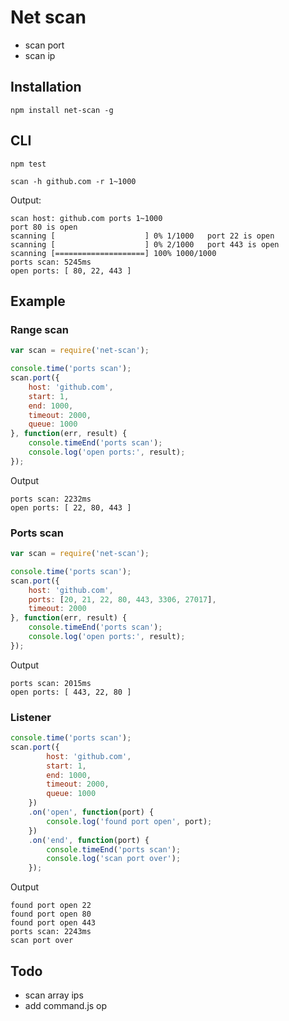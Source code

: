 
# Net scan

* scan port
* scan ip

## Installation

```shell
npm install net-scan -g
```

## CLI

```shell
npm test
```

```shell
scan -h github.com -r 1~1000
```

Output:

```shell
scan host: github.com ports 1~1000
port 80 is open
scanning [                    ] 0% 1/1000 	port 22 is open
scanning [                    ] 0% 2/1000 	port 443 is open
scanning [====================] 100% 1000/1000 	
ports scan: 5245ms
open ports: [ 80, 22, 443 ]
```

## Example

### Range scan
```javascript
var scan = require('net-scan');

console.time('ports scan');
scan.port({
	host: 'github.com',
	start: 1,
	end: 1000,
	timeout: 2000,
	queue: 1000
}, function(err, result) {    
	console.timeEnd('ports scan');
	console.log('open ports:', result);
});
```

Output

```shell
ports scan: 2232ms
open ports: [ 22, 80, 443 ]
```

### Ports scan
```javascript
var scan = require('net-scan');

console.time('ports scan');
scan.port({
	host: 'github.com',
	ports: [20, 21, 22, 80, 443, 3306, 27017],
	timeout: 2000
}, function(err, result) {    
	console.timeEnd('ports scan');
	console.log('open ports:', result);
});

```

Output

```shell
ports scan: 2015ms
open ports: [ 443, 22, 80 ]
```

### Listener
```javascript
console.time('ports scan');
scan.port({
		host: 'github.com',
		start: 1,
		end: 1000,
		timeout: 2000,
		queue: 1000
	})
	.on('open', function(port) {
		console.log('found port open', port);
	})
	.on('end', function(port) {
		console.timeEnd('ports scan');
		console.log('scan port over');
	});

```

Output

```shell
found port open 22
found port open 80
found port open 443
ports scan: 2243ms
scan port over
```

## Todo
* scan array ips
* add command.js op
